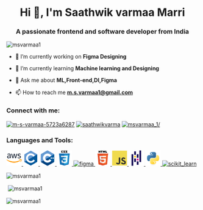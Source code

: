 <h1 align="center">Hi 👋, I'm Saathwik varmaa Marri</h1>
<h3 align="center">A passionate frontend and software developer from India</h3>

<p align="left"> <img src="https://komarev.com/ghpvc/?username=msvarmaa1&label=Profile%20views&color=0e75b6&style=flat" alt="msvarmaa1" /> </p>

- 🔭 I’m currently working on **Figma Designing**

- 🌱 I’m currently learning **Machine learning and Designing**

- 💬 Ask me about **ML,Front-end,Dl,Figma**

- 📫 How to reach me **m.s.varmaa1@gmail.com**

<h3 align="left">Connect with me:</h3>
<p align="left">
<a href="https://linkedin.com/in/m-s-varmaa-5723a6287" target="blank"><img align="center" src="https://raw.githubusercontent.com/rahuldkjain/github-profile-readme-generator/master/src/images/icons/Social/linked-in-alt.svg" alt="m-s-varmaa-5723a6287" height="30" width="40" /></a>
<a href="https://www.codechef.com/users/saathwikvarma" target="blank"><img align="center" src="https://cdn.jsdelivr.net/npm/simple-icons@3.1.0/icons/codechef.svg" alt="saathwikvarma" height="30" width="40" /></a>
<a href="https://www.leetcode.com/msvarmaa_1/" target="blank"><img align="center" src="https://raw.githubusercontent.com/rahuldkjain/github-profile-readme-generator/master/src/images/icons/Social/leet-code.svg" alt="msvarmaa_1/" height="30" width="40" /></a>
</p>

<h3 align="left">Languages and Tools:</h3>
<p align="left"> <a href="https://aws.amazon.com" target="_blank" rel="noreferrer"> <img src="https://raw.githubusercontent.com/devicons/devicon/master/icons/amazonwebservices/amazonwebservices-original-wordmark.svg" alt="aws" width="40" height="40"/> </a> <a href="https://www.cprogramming.com/" target="_blank" rel="noreferrer"> <img src="https://raw.githubusercontent.com/devicons/devicon/master/icons/c/c-original.svg" alt="c" width="40" height="40"/> </a> <a href="https://www.w3schools.com/cpp/" target="_blank" rel="noreferrer"> <img src="https://raw.githubusercontent.com/devicons/devicon/master/icons/cplusplus/cplusplus-original.svg" alt="cplusplus" width="40" height="40"/> </a> <a href="https://www.w3schools.com/css/" target="_blank" rel="noreferrer"> <img src="https://raw.githubusercontent.com/devicons/devicon/master/icons/css3/css3-original-wordmark.svg" alt="css3" width="40" height="40"/> </a> <a href="https://www.figma.com/" target="_blank" rel="noreferrer"> <img src="https://www.vectorlogo.zone/logos/figma/figma-icon.svg" alt="figma" width="40" height="40"/> </a> <a href="https://www.w3.org/html/" target="_blank" rel="noreferrer"> <img src="https://raw.githubusercontent.com/devicons/devicon/master/icons/html5/html5-original-wordmark.svg" alt="html5" width="40" height="40"/> </a> <a href="https://developer.mozilla.org/en-US/docs/Web/JavaScript" target="_blank" rel="noreferrer"> <img src="https://raw.githubusercontent.com/devicons/devicon/master/icons/javascript/javascript-original.svg" alt="javascript" width="40" height="40"/> </a> <a href="https://pandas.pydata.org/" target="_blank" rel="noreferrer"> <img src="https://raw.githubusercontent.com/devicons/devicon/2ae2a900d2f041da66e950e4d48052658d850630/icons/pandas/pandas-original.svg" alt="pandas" width="40" height="40"/> </a> <a href="https://www.python.org" target="_blank" rel="noreferrer"> <img src="https://raw.githubusercontent.com/devicons/devicon/master/icons/python/python-original.svg" alt="python" width="40" height="40"/> </a> <a href="https://scikit-learn.org/" target="_blank" rel="noreferrer"> <img src="https://upload.wikimedia.org/wikipedia/commons/0/05/Scikit_learn_logo_small.svg" alt="scikit_learn" width="40" height="40"/> </a> </p>

<p><img align="center" src="https://github-readme-stats.vercel.app/api/top-langs?username=msvarmaa1&show_icons=true&locale=en&layout=compact" alt="msvarmaa1" /></p>

<p>&nbsp;<img align="center" src="https://github-readme-stats.vercel.app/api?username=msvarmaa1&show_icons=true&locale=en" alt="msvarmaa1" /></p>

<p><img align="center" src="https://github-readme-streak-stats.herokuapp.com/?user=msvarmaa1&" alt="msvarmaa1" /></p>

